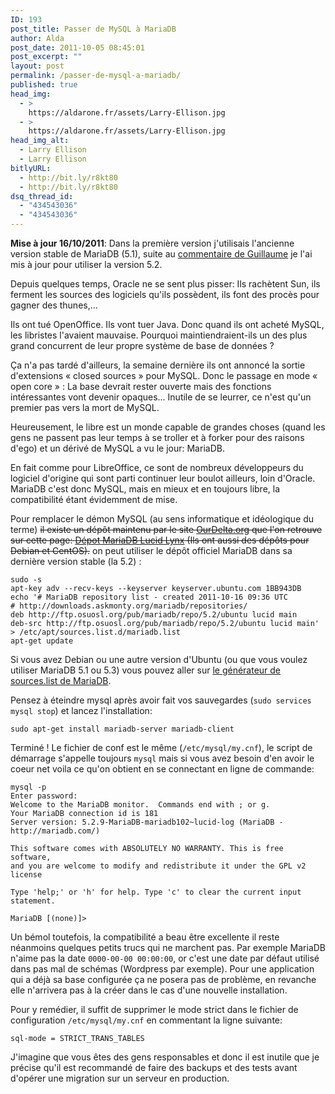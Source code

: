 ```yaml
---
ID: 193
post_title: Passer de MySQL à MariaDB
author: Alda
post_date: 2011-10-05 08:45:01
post_excerpt: ""
layout: post
permalink: /passer-de-mysql-a-mariadb/
published: true
head_img:
  - >
    https://aldarone.fr/assets/Larry-Ellison.jpg
  - >
    https://aldarone.fr/assets/Larry-Ellison.jpg
head_img_alt:
  - Larry Ellison
  - Larry Ellison
bitlyURL:
  - http://bit.ly/r8kt80
  - http://bit.ly/r8kt80
dsq_thread_id:
  - "434543036"
  - "434543036"
---
```

<p><strong>Mise à jour 16/10/2011</strong>: Dans la première version j'utilisais l'ancienne version stable de MariaDB (5.1), suite au <a href="https://aldarone.fr/passer-de-mysql-a-mariadb/#comment-335383041">commentaire de Guillaume</a> je l'ai mis à jour pour utiliser la version 5.2.</p>

<p>Depuis quelques temps, Oracle ne se sent plus pisser: Ils rachètent Sun, ils ferment les sources des logiciels qu'ils possèdent, ils font des procès pour gagner des thunes,...</p>

<p>Ils ont tué OpenOffice. Ils vont tuer Java. Donc quand ils ont acheté MySQL, les libristes l'avaient mauvaise. Pourquoi maintiendraient-ils un des plus grand concurrent de leur propre système de base de données ?</p>

<p>Ça n'a pas tardé d'ailleurs, la semaine dernière ils ont annoncé la sortie d'extensions « closed sources » pour MySQL. Donc le passage en mode « open core » : La base devrait rester ouverte mais des fonctions intéressantes vont devenir opaques... Inutile de se leurrer, ce n'est qu'un premier pas vers la mort de MySQL.</p>

<p>Heureusement, le libre est un monde capable de grandes choses (quand les gens ne passent pas leur temps à se troller et à forker pour des raisons d'ego) et un dérivé de MySQL a vu le jour: MariaDB.</p>

<p>En fait comme pour LibreOffice, ce sont de nombreux développeurs du logiciel d'origine qui sont parti continuer leur boulot ailleurs, loin d'Oracle. MariaDB c'est donc MySQL, mais en mieux et en toujours libre, la compatibilité étant évidemment de mise.</p>

<p>Pour remplacer le démon MySQL (au sens informatique et idéologique du terme) <del datetime="2011-10-16T09:33:05+00:00">il existe un dépôt maintenu par le site <a href="http://ourdelta.org/">OurDelta.org</a> que l'on retrouve sur cette page: <a href="http://nerdvana.us.mirror.ourdelta.org/deb/dists/lucid/mariadb-ourdelta/">Dépot MariaDB Lucid Lynx</a> (Ils ont aussi des dépôts pour Debian et CentOS).</del> on peut utiliser le dépôt officiel MariaDB dans sa dernière version stable (la 5.2) :</p>

<pre><code>sudo -s
apt-key adv --recv-keys --keyserver keyserver.ubuntu.com 1BB943DB
echo '# MariaDB repository list - created 2011-10-16 09:36 UTC
# http://downloads.askmonty.org/mariadb/repositories/
deb http://ftp.osuosl.org/pub/mariadb/repo/5.2/ubuntu lucid main
deb-src http://ftp.osuosl.org/pub/mariadb/repo/5.2/ubuntu lucid main' &gt; /etc/apt/sources.list.d/mariadb.list
apt-get update
</code></pre>

<p>Si vous avez Debian ou une autre version d'Ubuntu (ou que vous voulez utiliser MariaDB 5.1 ou 5.3) vous pouvez aller sur <a href="http://downloads.askmonty.org/mariadb/repositories/">le générateur de sources.list de MariaDB</a>.</p>

<p>Pensez à éteindre mysql après avoir fait vos sauvegardes (<code>sudo services mysql stop</code>) et lancez l'installation:</p>

<pre><code>sudo apt-get install mariadb-server mariadb-client
</code></pre>

<p>Terminé ! Le fichier de conf est le même (<code>/etc/mysql/my.cnf</code>), le script de démarrage s'appelle toujours <code>mysql</code> mais si vous avez besoin d'en avoir le coeur net voila ce qu'on obtient en se connectant en ligne de commande:</p>

<pre><code>mysql -p
Enter password:
Welcome to the MariaDB monitor.  Commands end with ; or g.
Your MariaDB connection id is 181
Server version: 5.2.9-MariaDB-mariadb102~lucid-log (MariaDB - http://mariadb.com/)

This software comes with ABSOLUTELY NO WARRANTY. This is free software,
and you are welcome to modify and redistribute it under the GPL v2 license

Type 'help;' or 'h' for help. Type 'c' to clear the current input statement.

MariaDB [(none)]&gt;
</code></pre>

<p>Un bémol toutefois, la compatibilité a beau être excellente il reste néanmoins quelques petits trucs qui ne marchent pas. Par exemple MariaDB n'aime pas la date <code>0000-00-00 00:00:00</code>, or c'est une date par défaut utilisé dans pas mal de schémas (Wordpress par exemple). Pour une application qui a déjà sa base configurée ça ne posera pas de problème, en revanche elle n'arrivera pas à la créer dans le cas d'une nouvelle installation.</p>

<p>Pour y remédier, il suffit de supprimer le mode strict dans le fichier de configuration <code>/etc/mysql/my.cnf</code> en commentant la ligne suivante:</p>

<pre><code>sql-mode = STRICT_TRANS_TABLES 
</code></pre>

<p>J'imagine que vous êtes des gens responsables et donc il est inutile que je précise qu'il est recommandé de faire des backups et des tests avant d'opérer une migration sur un serveur en production.</p>